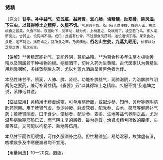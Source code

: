 ### 黄精

〔原文〕**甘平。补中益气，安五脏，益脾胃，润心肺，填精髓，助筋骨，除风湿，下三虫。以其得坤土之精粹，久服不饥。**<small>气满则不饥。脂川有人虐使婢，婢逃入山，拔草根食之甚美，久食不饥。夜宿树下，见草动，疑为虎，上树避之，及晓而下，凌空若飞鸟。家人采薪见之，告其主，设网捕不得。或曰：此岂有仙骨，不过服食灵药耳。遂设酒馔于路，果来食之，食讫，遂不能去。擒而询之，指所食之草，乃黄精也。</small>**俗名山生姜，九蒸九晒用。**<small>仙家以为芝草之类，服之长生。</small>

【讲解】**黄精既能补气，又能养阴，兼能益精。**为百合科多年生草本植物黄精以及同属若干种植物的根。挖根晒干，切片入药为生黄精。古代医家认为黄精生用刺激咽喉，多经蒸制后入药，尤以九蒸九晒后呈黄黑色者为佳。

本品性味甘平，质润，人肺、脾、肾经。功能补脾益气，润肺滋阴，为治脾肺气阴两伤之要药，兼可补肾益精。《备要》云“以其得坤土之精粹。久服不饥”及逃婢之说，系神话其说。

【临证应用】黄精用于肺虚燥咳，可单用熬膏服，或配沙参、知母、贝母等养阴清肺药同用。用于脾胃气虚、食少神疲、脉虚软者，配党参、白术、茯苓等健脾补气药；若脾胃阴虚，囗干食少、便秘者，配沙参、麦冬、生地等益气养阴之品。尤对温热病后期邪热已去，而气阴未复的患者，最为适宜。治肾虚精亏所致的腰痠、头晕等证，又可配以枸杞子、熟地等伍用。

本品甘平而作用缓慢，可作久服滋补之品。但性稍滋腻，易助湿邪，故脾虚有湿，咳嗽痰多及中寒便溏者均不宜用。

【用量用法】10—20克，煎服。
